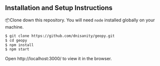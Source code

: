 ## Installation and Setup Instructions

📦Clone down this repository. You will need `node` installed globally on your machine.

```bash
$ git clone https://github.com/dnisanity/geopy.git
$ cd geopy
$ npm install
$ npm start
```

Open http://localhost:3000/ to view it in the browser.

